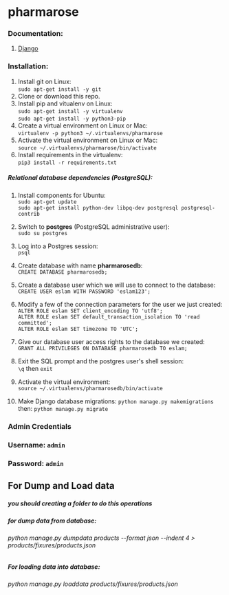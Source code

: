 # pharmarose
### Documentation:

1. [Django](https://docs.djangoproject.com/en/2.0/releases/2.0/)

### Installation:

1. Install git on Linux:  
`sudo apt-get install -y git`
2. Clone or download this repo.
3. Install pip and vitualenv on Linux:  
`sudo apt-get install -y virtualenv`  
`sudo apt-get install -y python3-pip`
4. Create a virtual environment on Linux or Mac:  
`virtualenv -p python3 ~/.virtualenvs/pharmarose`
5. Activate the virtual environment on Linux or Mac:  
`source ~/.virtualenvs/pharmarose/bin/activate`
6. Install requirements in the virtualenv:  
`pip3 install -r requirements.txt`

##### Relational database dependencies (PostgreSQL):
1. Install components for Ubuntu:  
`sudo apt-get update`  
`sudo apt-get install python-dev libpq-dev postgresql postgresql-contrib`
2. Switch to **postgres** (PostgreSQL administrative user):  
`sudo su postgres`
3. Log into a Postgres session:  
`psql`
4. Create database with name **pharmarosedb**:  
`CREATE DATABASE pharmarosedb;`
5. Create a database user which we will use to connect to the database:  
`CREATE USER eslam WITH PASSWORD 'eslam123';`
6. Modify a few of the connection parameters for the user we just created:  
`ALTER ROLE eslam SET client_encoding TO 'utf8';`  
`ALTER ROLE eslam SET default_transaction_isolation TO 'read committed';`  
`ALTER ROLE eslam SET timezone TO 'UTC';` 
7. Give our database user access rights to the database we created:  
`GRANT ALL PRIVILEGES ON DATABASE pharmarosedb TO eslam;`
8. Exit the SQL prompt and the postgres user's shell session:  
`\q` then `exit`

9. Activate the virtual environment:  
`source ~/.virtualenvs/pharmarosedb/bin/activate`
10. Make Django database migrations:
`python manage.py makemigrations`  
then: `python manage.py migrate`


### Admin Credentials
### Username: `admin`  
### Password: `admin` 

## For Dump and Load data

##### you should creating a folder to do this operations

##### for dump data from database:

###### python manage.py dumpdata products --format json --indent 4 > products/fixures/products.json

##### For loading data into database:
###### python manage.py loaddata products/fixures/products.json

